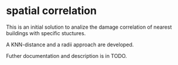 # spatial correlation

This is an initial solution to analize the damage correlation of nearest buildings with specific stuctures. 

A KNN-distance and a radii approach are developed. 

Futher documentation and description is in TODO. 

